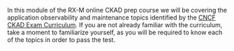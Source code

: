 <!-- CKAD Self-Study Mod 5 -->

In this module of the RX-M online CKAD prep course we will be covering the application observability and maintenance topics identified by the [CNCF CKAD Exam Curriculum](https://github.com/cncf/curriculum/blob/master/CKAD_Curriculum_V1.30.pdf). If you are not already familiar with the curriculum, take a moment to familiarize yourself, as you will be required to know each of the topics in order to pass the test.
